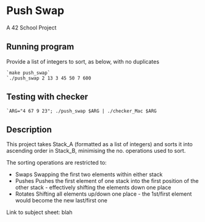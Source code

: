 # Push Swap
A 42 School Project

## Running program

Provide a list of integers to sort, as below, with no duplicates

	`make push_swap`
	`./push_swap 2 13 3 45 50 7 600

## Testing with checker

	`ARG="4 67 9 23"; ./push_swap $ARG | ./checker_Mac $ARG

## Description
This project takes Stack_A (formatted as a list of integers) and sorts it into ascending order in Stack_B, minimising the no. operations used to sort.

The sorting operations are restricted to:
- Swaps
	Swapping the first two elements within either stack
- Pushes
	Pushes the first element of one stack into the first position of the other stack - effectively shifting the elements down one place
- Rotates
	Shifting all elements up/down one place - the 1st/first element would become the new last/first one

Link to subject sheet: blah

